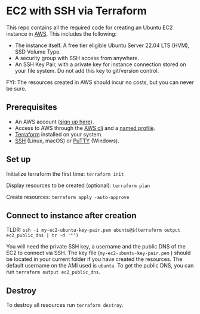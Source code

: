 # EC2 with SSH via Terraform

This repo contains all the required code for creating an Ubuntu EC2 instance in [AWS](https://aws.amazon.com/). This includes the following:

* The instance itself. A free tier eligible Ubuntu Server 22.04 LTS (HVM), SSD Volume Type.
* A security group with SSH access from anywhere.
* An SSH Key Pair, with a private key for instance connection stored on your file system. Do not add this key to git/version control.

FYI: The resources created in AWS should incur no costs, but you can never be sure.

## Prerequisites
* An AWS account ([sign up here](https://portal.aws.amazon.com/billing/signup#/start/email)).
* Access to AWS through the [AWS cli](https://aws.amazon.com/cli/) and a [named profile](https://docs.aws.amazon.com/cli/latest/userguide/cli-configure-profiles.html#cli-configure-profiles-create).
* [Terraform](https://www.terraform.io/) installed on your system.
* [SSH](https://www.openssh.com/) (Linux, macOS) or [PuTTY](https://www.putty.org/) (Windows).

## Set up

Initialize terraform the first time: `terraform init`

Display resources to be created (optional): `terraform plan`

Create resources: `terraform apply -auto-approve`

## Connect to instance after creation

TLDR: `ssh -i my-ec2-ubuntu-key-pair.pem ubuntu@$(terraform output ec2_public_dns | tr -d '"')`

You will need the private SSH key, a username and the public DNS of the EC2 to connect via SSH. The key file (`my-ec2-ubuntu-key-pair.pem` ) should be located in your current folder if you have created the resources. The default username on the AMI used is `ubuntu`. To get the public DNS, you can run `terraform output ec2_public_dns`.

## Destroy

To destroy all resources run `terraform destroy`.
